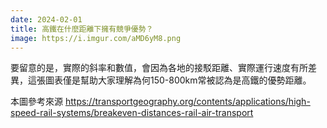 ```yaml
---
date: 2024-02-01
title: 高鐵在什麼距離下擁有競爭優勢？
image: https://i.imgur.com/aMD6yM8.png
---
```

要留意的是，實際的斜率和數值，會因為各地的接駁距離、實際運行速度有所差異，這張圖表僅是幫助大家理解為何150-800km常被認為是高鐵的優勢距離。

本圖參考來源 https://transportgeography.org/contents/applications/high-speed-rail-systems/breakeven-distances-rail-air-transport